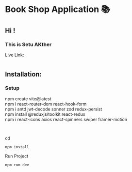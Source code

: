 # Book Shop Application 📚

## Hi !
### This is Setu AKther

Live Link:
```

```

## Installation:
### Setup
npm create vite@latest <br />
npm i react-router-dom react-hook-form <br />
npm i antd jwt-decode sonner zod redux-persist <br />
npm install @reduxjs/toolkit react-redux <br />
npm i react-icons axios react-spinners swiper framer-motion

<br />

cd 

```
npm install
```

Run Project

```
npm run dev
```